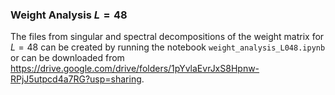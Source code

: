 ### Weight Analysis $L=48$

The files from singular and spectral decompositions of the weight matrix for $L=48$ can be created by running the notebook `weight_analysis_L048.ipynb` or can be downloaded from <https://drive.google.com/drive/folders/1pYvlaEvrJxS8Hpnw-RPjJ5utpcd4a7RG?usp=sharing>.





